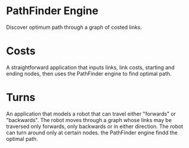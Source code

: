 # PathFinder Engine
Discover optimum path through a graph of costed links.  

# Costs
A straightforward application that inputs links, link costs, starting and ending nodes, then uses the PathFinder engine to find optimal path.

# Turns
An application that models a robot that can travel either "forwards" or "backwards". The robot moves through a graph whose links may be traversed only forwards, only backwards or in either direction. The robot can turn around only at certain nodes.  the PathFinder engine findd the optimal path.

